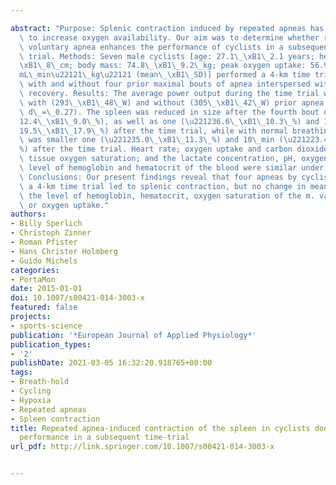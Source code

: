 ---
abstract: "Purpose: Splenic contraction induced by repeated apneas has been shown\
  \ to increase oxygen availability. Our aim was to determine whether repeated maximal\
  \ voluntary apnea enhances the performance of cyclists in a subsequent 4-km time\
  \ trial. Methods: Seven male cyclists [age: 27.1\_\xB1\_2.1 years; height: 182\_\
  \xB1\_8\_cm; body mass: 74.8\_\xB1\_9.2\_kg; peak oxygen uptake: 56.9\_\xB1\_6.6\_\
  mL\_min\u22121\_kg\u22121 (mean\_\xB1\_SD)] performed a 4-km time trial on an ergometer\
  \ with and without four prior maximal bouts of apnea interspersed with 2\_min of\
  \ recovery. Results: The average power output during the time trial was similar\
  \ with (293\_\xB1\_48\_W) and without (305\_\xB1\_42\_W) prior apnea (P\_=\_0.11,\
  \ d\_=\_0.27). The spleen was reduced in size after the fourth bout of apnea (\u2212\
  12.4\_\xB1\_9.0\_%), as well as one (\u221236.6\_\xB1\_10.3\_%) and 10\_min (\u2212\
  19.5\_\xB1\_17.9\_%) after the time trial, while with normal breathing the spleen\
  \ was smaller one (\u221235.0\_\xB1\_11.3\_%) and 10\_min (\u221223.4\_\xB1\_19.7\_\
  %) after the time trial. Heart rate; oxygen uptake and carbon dioxide production;\
  \ tissue oxygen saturation; and the lactate concentration, pH, oxygen saturation,\
  \ level of hemoglobin and hematocrit of the blood were similar under both conditions.\
  \ Conclusions: Our present findings reveal that four apneas by cyclists prior to\
  \ a 4-km time trial led to splenic contraction, but no change in mean power output,\
  \ the level of hemoglobin, hematocrit, oxygen saturation of the m. vastus lateralis\
  \ or oxygen uptake."
authors:
- Billy Sperlich
- Christoph Zinner
- Roman Pfister
- Hans Christer Holmberg
- Guido Michels
categories:
- PortaMon
date: 2015-01-01
doi: 10.1007/s00421-014-3003-x
featured: false
projects:
- sports-science
publication: '*European Journal of Applied Physiology*'
publication_types:
- '2'
publishDate: 2021-03-05 16:32:20.918765+00:00
tags:
- Breath-hold
- Cycling
- Hypoxia
- Repeated apneas
- Spleen contraction
title: Repeated apnea-induced contraction of the spleen in cyclists does not enhance
  performance in a subsequent time-trial
url_pdf: http://link.springer.com/10.1007/s00421-014-3003-x

---
